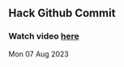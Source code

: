 
 ## Hack Github Commit 
 ### Watch video <a href="https://www.youtube.com">here</a> 
 Mon 07 Aug 2023 
